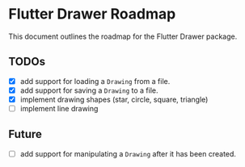 # Flutter Drawer Roadmap

This document outlines the roadmap for the Flutter Drawer package.
## TODOs
- [x] add support for loading a `Drawing` from a file.
- [x] add support for saving a `Drawing` to a file.
- [x] implement drawing shapes (star, circle, square, triangle)
- [ ] implement line drawing

## Future
- [ ] add support for manipulating a `Drawing` after it has been created.
